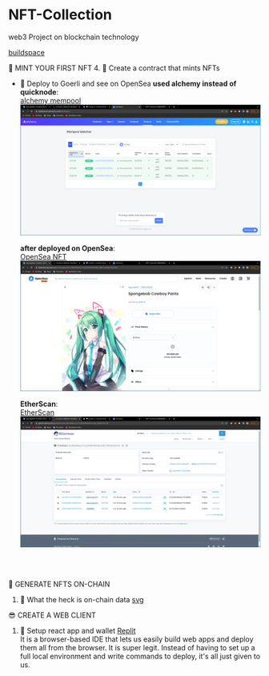 # NFT-Collection
web3 Project on blockchain technology 


 <a href="https://buildspace.so/p/mint-nft-collection/lessons/get-local-environment-running" target="_blank">buildspace</a> 
 
 
 
🦊 MINT YOUR FIRST NFT
4. 💎 Create a contract that mints NFTs
   - 🎉 Deploy to Goerli and see on OpenSea
        **used alchemy instead of quicknode**:<br>
        <a href="https://dashboard.alchemy.com/mempool">alchemy mempool</a><br>
         ![](./READMEImage/Mempool%20alchemy.png)

        **after deployed on OpenSea**:<br>
         <a href="https://testnets.opensea.io/assets/goerli/0xc95E90Be2173120F9DF0604Bc24BC79D6B15FC38/0">OpenSea NFT</a><br>
         ![](./READMEImage/opensea.png)


       **EtherScan**:<br>
         <a href="https://goerli.etherscan.io/address/0xc95e90be2173120f9df0604bc24bc79d6b15fc38">EtherScan</a><br>
         ![](./READMEImage/etherscan.png)
<br>
<br>


👑 GENERATE NFTS ON-CHAIN
1. 🎨 What the heck is on-chain data
 <a href="https://developer.mozilla.org/en-US/docs/Web/SVG/Tutorial?utm_source=buildspace.so&utm_medium=buildspace_project">svg</a><br>
 
 
 
 😎 CREATE A WEB CLIENT
 1. 👾 Setup react app and wallet
    <a href="https://replit.com/">Replit</a><br>
    It is a browser-based IDE that lets us easily build web apps and deploy them all from the browser. It is super legit. Instead of having to set up a      full local environment and write commands to deploy, it's all just given to us.




 
